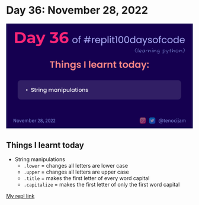 # Day 36: November 28, 2022
![Day 36](Day36.png)

## Things I learnt today

- String manipulations
	- `.lower` = changes all letters are lower case
	- `.upper` = changes all letters are upper case
	- `.title` = makes the first letter of every word capital
	- `.capitalize` = makes the first letter of only the first word capital

[My repl link](https://replit.com/@tenocijam/day-36100-days#main.py)
